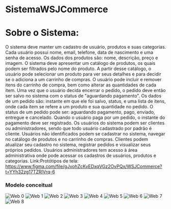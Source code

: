 # SistemaWSJCommerce

# Sobre o Sistema:
O sistema deve manter um cadastro de usuário, produtos e suas categorias. Cada usuário possui nome, email, telefone, 
data de nascimento e uma senha de acesso. Os dados dos produtos são: nome, descrição, preço e imagem.
O sistema deve apresentar um catálogo de produtos, os quais podem ser filtrados pelo nome do produto. A partir desse catálogo,
o usuário pode selecionar um produto para ver seus detalhes e para decidir se o adiciona a um carrinho de compras. 
O usuário pode incluir e remover itens do carrinho de compra, bem como alterar as quantidades de cada item.
Uma vez que o usuário decida encerrar o pedido, o pedido deve então ser salvo no sistema com o status de "aguardando pagamento".
Os dados de um pedido são: instante em que ele foi salvo, status, e uma lista de itens, onde cada item se refere a um produto e sua quantidade no pedido. 
O status de um pedido pode ser: aguardando pagamento, pago, enviado, entregue e cancelado.
Quando o usuário paga por um pedido, o instante do pagamento deve ser registrado. 
Os usuários do sistema podem ser clientes ou administradores, sendo que todo usuário cadastrado por padrão é cliente.
Usuários não identificados podem se cadastrar no sistema, navegar no catálogo de produtos e no carrinho de compras. 
Clientes podem atualizar seu cadastro no sistema, registrar pedidos e visualizar seus próprios pedidos.
Usuários administradores tem acesso à área administrativa onde pode acessar os cadastros de usuários, produtos e categorias.
Link:Protótipos de tela: https://www.figma.com/file/gJvohZcKvEDxqVGz2OvPQx/WSJCommerce?t=YYh32zg17TZRlVrq-6


### Modelo conceitual 
![Web 0](https://github.com/williamsartijose/SistemaWSJCommerce/blob/main/Nova%20pasta/imgDoc/49daadd836f3ce8f307b4ceaa4240e28-0.jpg)
![Web 1](https://github.com/williamsartijose/SistemaWSJCommerce/blob/main/Nova%20pasta/imgDoc/49daadd836f3ce8f307b4ceaa4240e28-1.jpg)
![Web 2](https://github.com/williamsartijose/SistemaWSJCommerce/blob/main/Nova%20pasta/imgDoc/49daadd836f3ce8f307b4ceaa4240e28-2.jpg)
![Web 3](https://github.com/williamsartijose/SistemaWSJCommerce/blob/main/Nova%20pasta/imgDoc/49daadd836f3ce8f307b4ceaa4240e28-3.jpg)
![Web 4](https://github.com/williamsartijose/SistemaWSJCommerce/blob/main/Nova%20pasta/imgDoc/49daadd836f3ce8f307b4ceaa4240e28-4.jpg)
![Web 5](https://github.com/williamsartijose/SistemaWSJCommerce/blob/main/Nova%20pasta/imgDoc/49daadd836f3ce8f307b4ceaa4240e28-5.jpg)
![Web 6](https://github.com/williamsartijose/SistemaWSJCommerce/blob/main/Nova%20pasta/imgDoc/49daadd836f3ce8f307b4ceaa4240e28-6.jpg)
![Web 7](https://github.com/williamsartijose/SistemaWSJCommerce/blob/main/Nova%20pasta/imgDoc/49daadd836f3ce8f307b4ceaa4240e28-7.jpg)
![Web 8](https://github.com/williamsartijose/SistemaWSJCommerce/blob/main/Nova%20pasta/imgDoc/49daadd836f3ce8f307b4ceaa4240e28-8.jpg)
